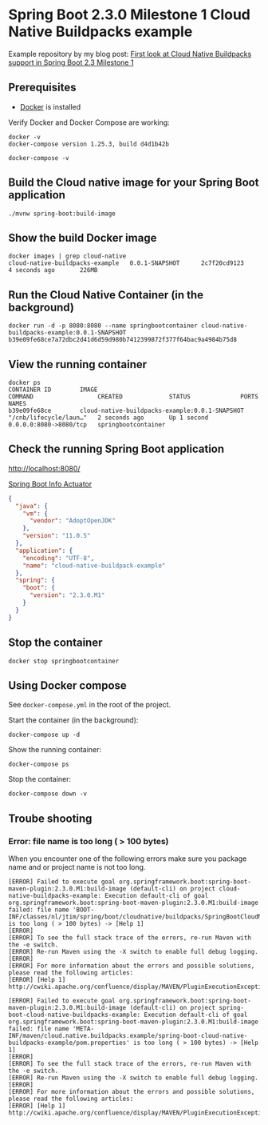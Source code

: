 # Spring Boot 2.3.0 Milestone 1 Cloud Native Buildpacks example

Example repository by my blog post: [First look at Cloud Native Buildpacks support in Spring Boot 2.3 Milestone 1](https://medium.com/@TimvanBaarsen/first-look-at-cloud-native-buildpacks-support-in-spring-boot-2-3-milestone-1-ece8e72ed93f)  

## Prerequisites

* [Docker](https://hub.docker.com/search?type=edition&offering=community) is installed

Verify Docker and Docker Compose are working:

```shell script
docker -v
docker-compose version 1.25.3, build d4d1b42b
```

```shell script
docker-compose -v
````


## Build the Cloud native image for your Spring Boot application 

```shell script
./mvnw spring-boot:build-image
```

## Show the build Docker image

```shell script
docker images | grep cloud-native
cloud-native-buildpacks-example   0.0.1-SNAPSHOT      2c7f20cd9123        4 seconds ago       226MB 
```
## Run the Cloud Native Container (in the background)

```shell script
docker run -d -p 8080:8080 --name springbootcontainer cloud-native-buildpacks-example:0.0.1-SNAPSHOT
b39e09fe68ce7a72dbc2d41d6d59d980b7412399872f377f64bac9a4984b75d8
```

## View the running container

```shell script
docker ps
CONTAINER ID        IMAGE                                            COMMAND                  CREATED             STATUS              PORTS                    NAMES
b39e09fe68ce        cloud-native-buildpacks-example:0.0.1-SNAPSHOT   "/cnb/lifecycle/laun…"   2 seconds ago       Up 1 second         0.0.0.0:8080->8080/tcp   springbootcontainer
```

## Check the running Spring Boot application

[http://localhost:8080/](http://localhost:8080/)

[Spring Boot Info Actuator](http://localhost:8080/actuator/info)

```json
{
  "java": {
    "vm": {
      "vendor": "AdoptOpenJDK"
    },
    "version": "11.0.5"
  },
  "application": {
    "encoding": "UTF-8",
    "name": "cloud-native-buildpack-example"
  },
  "spring": {
    "boot": {
      "version": "2.3.0.M1"
    }
  }
}
```

## Stop the container

```shell script
docker stop springbootcontainer
```

## Using Docker compose

See `docker-compose.yml` in the root of the project.

Start the container (in the background):

```shell script
docker-compose up -d
```

Show the running container:

```shell script
docker-compose ps
```

Stop the container:

```shell script
docker-compose down -v
```

## Troube shooting

### Error: file name is too long ( > 100 bytes)

When you encounter one of the following errors make sure you package name and or project name is not too long.

```
[ERROR] Failed to execute goal org.springframework.boot:spring-boot-maven-plugin:2.3.0.M1:build-image (default-cli) on project cloud-native-buildpacks-example: Execution default-cli of goal org.springframework.boot:spring-boot-maven-plugin:2.3.0.M1:build-image failed: file name 'BOOT-INF/classes/nl/jtim/spring/boot/cloudnative/buildpacks/SpringBootCloudNativeBuildpacksApplication.class' is too long ( > 100 bytes) -> [Help 1]
[ERROR] 
[ERROR] To see the full stack trace of the errors, re-run Maven with the -e switch.
[ERROR] Re-run Maven using the -X switch to enable full debug logging.
[ERROR] 
[ERROR] For more information about the errors and possible solutions, please read the following articles:
[ERROR] [Help 1] http://cwiki.apache.org/confluence/display/MAVEN/PluginExecutionException
```

```
[ERROR] Failed to execute goal org.springframework.boot:spring-boot-maven-plugin:2.3.0.M1:build-image (default-cli) on project spring-boot-cloud-native-buildpacks-example: Execution default-cli of goal org.springframework.boot:spring-boot-maven-plugin:2.3.0.M1:build-image failed: file name 'META-INF/maven/cloud.native.buildpacks.example/spring-boot-cloud-native-buildpacks-example/pom.properties' is too long ( > 100 bytes) -> [Help 1]
[ERROR] 
[ERROR] To see the full stack trace of the errors, re-run Maven with the -e switch.
[ERROR] Re-run Maven using the -X switch to enable full debug logging.
[ERROR] 
[ERROR] For more information about the errors and possible solutions, please read the following articles:
[ERROR] [Help 1] http://cwiki.apache.org/confluence/display/MAVEN/PluginExecutionException
```